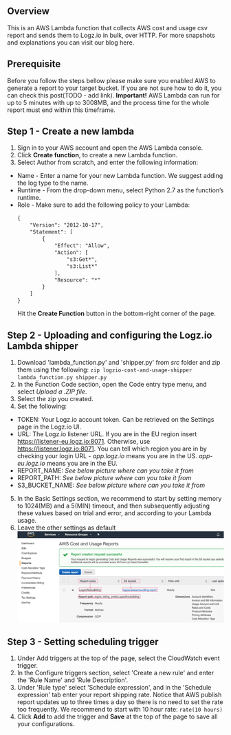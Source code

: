 ## Overview
 
This is an AWS Lambda function that collects AWS cost and usage csv report and sends them to Logz.io in bulk, over HTTP.
For more snapshots and explanations you can visit our blog here.

## Prerequisite
Before you follow the steps bellow please make sure you enabled AWS to generate a report to your target bucket. If you 
are not sure how to do it, you can check this post(TODO - add link).
**Important!** AWS Lambda can run for up to 5 minutes with up to 3008MB, and the process time for the whole report must end within this timeframe.


## Step 1 - Create a new lambda 
1. Sign in to your AWS account and open the AWS Lambda console.
2. Click **Create function**, to create a new Lambda function.
3. Select Author from scratch, and enter the following information:
  - Name -  Enter a name for your new Lambda function. We suggest adding the log type to the name.
  - Runtime - From the drop-down menu, select Python 2.7 as the function’s runtime.
  - Role - Make sure to add the following policy to your Lambda:
    ```   
    {
        "Version": "2012-10-17",
        "Statement": [
            {
                "Effect": "Allow",
                "Action": [
                    "s3:Get*",
                    "s3:List*"
                ],
                "Resource": "*"
            }
        ]
    }   
    ```
    Hit the **Create Function** button in the bottom-right corner of the page.
    
## Step 2 - Uploading and configuring the Logz.io Lambda shipper
1. Download 'lambda_function.py' and 'shipper.py' from *src* folder and zip them using the following: 
 `zip logzio-cost-and-usage-shipper lambda_function.py shipper.py`
2. In the Function Code section, open the Code entry type menu, and select *Upload a .ZIP file*.
3. Select the zip you created.
4. Set the following:
  - TOKEN: Your Logz.io account token. Can be retrieved on the Settings page in the Logz.io UI.
  - URL: The Logz.io listener URL. If you are in the EU region insert https://listener-eu.logz.io:8071. Otherwise, use https://listener.logz.io:8071. You can tell which region you are in by checking your login URL - *app.logz.io* means you are in the US. *app-eu.logz.io* means you are in the EU.
  - REPORT_NAME: *See below picture where can you take it from*
  - REPORT_PATH: *See below picture where can you take it from*
  - S3_BUCKET_NAME: *See below picture where can you take it from* 
5. In the Basic Settings section, we recommend to start by setting memory to 1024(MB) and a 5(MIN) timeout, and then subsequently adjusting these values based on trial and error, and according to your Lambda usage.
6. Leave the other settings as default
![Alt text](report_fields.png?raw=true)

## Step 3 - Setting scheduling trigger
1. Under Add triggers at the top of the page, select the CloudWatch event trigger.
2. In the Configure triggers section, select 'Create a new rule' and enter the 'Rule Name' and 'Rule Description'. 
3. Under 'Rule type' select 'Schedule expression', and in the 'Schedule expression' tab enter your report shipping rate.
Notice that AWS publish report updates up to three times a day so there is no need to set the rate too frequently.
We recommend to start with 10 hour rate: `rate(10 hours)`
4. Click **Add** to add the trigger and **Save** at the top of the page to save all your configurations.

[here]: https://support.logz.io/hc/en-us/articles/210205985-Which-log-types-are-preconfigured-on-the-Logz-io-platform-
    
    